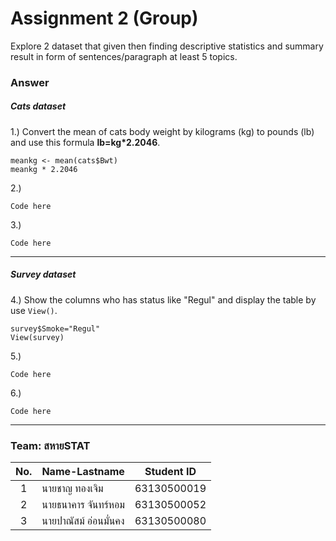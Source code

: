 # Assignment 2 (Group)
Explore 2 dataset that given then finding descriptive statistics and summary result in form of sentences/paragraph at least 5 topics.

### Answer

##### Cats dataset

1.) Convert the mean of cats body weight by kilograms (kg) to pounds (lb) and use this formula __lb=kg*2.2046__.
```{R}
meankg <- mean(cats$Bwt)
meankg * 2.2046
```

2.) 
```{R}
Code here
```

3.) 
```{R}
Code here
```

---


##### Survey dataset

4.) Show the columns who has status like "Regul" and display the table by use `View()`.
```{R}
survey$Smoke="Regul"
View(survey)
```

5.) 
```{R}
Code here
```

6.) 
```{R}
Code here
```

---

### Team: สหายSTAT

| No. | Name-Lastname     | Student ID  |
| :-: | ----------------- | :---------: |
| 1   | นายชาญ ทองเจิม     | 63130500019 |
| 2   | นายธนาคาร จันทร์หอม | 63130500052 |
| 3   | นายปาณัสม์ อ่อนมั่นคง | 63130500080 |
